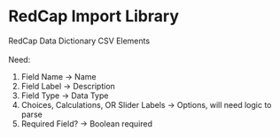 # RedCap Import Library

RedCap Data Dictionary CSV Elements
<br><br>Need:
1. Field Name -> Name
2. Field Label -> Description
3. Field Type -> Data Type
4. Choices, Calculations, OR Slider Labels -> Options, will need logic to parse
5. Required Field? -> Boolean required 
